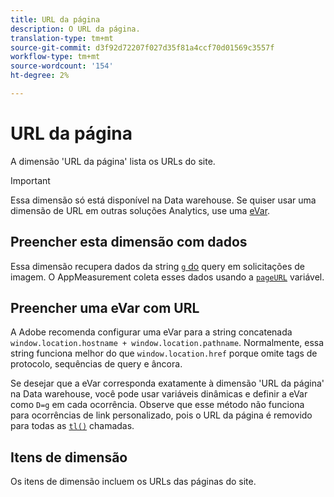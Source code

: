 ```yaml
---
title: URL da página
description: O URL da página.
translation-type: tm+mt
source-git-commit: d3f92d72207f027d35f81a4ccf70d01569c3557f
workflow-type: tm+mt
source-wordcount: '154'
ht-degree: 2%

---
```



# URL da página

A dimensão &#39;URL da página&#39; lista os URLs do site.

>[!IMPORTANT]
>
>Essa dimensão só está disponível na Data warehouse. Se quiser usar uma dimensão de URL em outras soluções Analytics, use uma [eVar](evar.md).

## Preencher esta dimensão com dados

Essa dimensão recupera dados da string [`g` do](/help/implement/validate/query-parameters.md) query em solicitações de imagem. O AppMeasurement coleta esses dados usando a [`pageURL`](/help/implement/vars/page-vars/pageurl.md) variável.

## Preencher uma eVar com URL

A Adobe recomenda configurar uma eVar para a string concatenada `window.location.hostname + window.location.pathname`. Normalmente, essa string funciona melhor do que `window.location.href` porque omite tags de protocolo, sequências de query e âncora.

Se desejar que a eVar corresponda exatamente à dimensão &#39;URL da página&#39; na Data warehouse, você pode usar variáveis [](/help/implement/vars/page-vars/dynamic-variables.md) dinâmicas e definir a eVar como `D=g` em cada ocorrência. Observe que esse método não funciona para ocorrências de link personalizado, pois o URL da página é removido para todas as [`tl()`](/help/implement/vars/functions/tl-method.md) chamadas.

## Itens de dimensão

Os itens de dimensão incluem os URLs das páginas do site.
